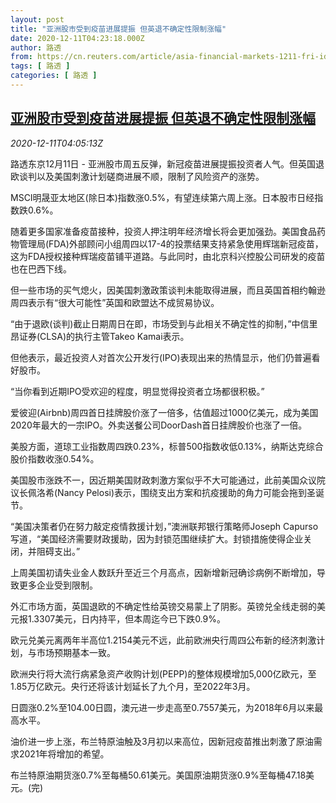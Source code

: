 ```yaml
---
layout: post
title: "亚洲股市受到疫苗进展提振 但英退不确定性限制涨幅"
date: 2020-12-11T04:23:18.000Z
author: 路透
from: https://cn.reuters.com/article/asia-financial-markets-1211-fri-idCNKBS28L0CE
tags: [ 路透 ]
categories: [ 路透 ]
---
```

<!--1607660598000-->
[亚洲股市受到疫苗进展提振 但英退不确定性限制涨幅](https://cn.reuters.com/article/asia-financial-markets-1211-fri-idCNKBS28L0CE)
------

<div>
<div><i>2020-12-11T04:05:13Z</i></div><p>路透东京12月11日 - 亚洲股市周五反弹，新冠疫苗进展提振投资者人气。但英国退欧谈判以及美国刺激计划磋商进展不顺，限制了风险资产的涨势。</p><p>MSCI明晟亚太地区(除日本)指数涨0.5%，有望连续第六周上涨。日本股市日经指数跌0.6%。</p><p>随着更多国家准备疫苗接种，投资人押注明年经济增长将会更加强劲。美国食品药物管理局(FDA)外部顾问小组周四以17-4的投票结果支持紧急使用辉瑞新冠疫苗，这为FDA授权接种辉瑞疫苗铺平道路。与此同时，由北京科兴控股公司研发的疫苗也在巴西下线。</p><p>但一些市场的买气熄火，因美国刺激政策谈判未能取得进展，而且英国首相约翰逊周四表示有“很大可能性”英国和欧盟达不成贸易协议。</p><p>“由于退欧(谈判)截止日期周日在即，市场受到与此相关不确定性的抑制，”中信里昂证券(CLSA)的执行主管Takeo Kamai表示。</p><p>但他表示，最近投资人对首次公开发行(IPO)表现出来的热情显示，他们仍普遍看好股市。</p><p>“当你看到近期IPO受欢迎的程度，明显觉得投资者立场都很积极。”</p><p>爱彼迎(Airbnb)周四首日挂牌股价涨了一倍多，估值超过1000亿美元，成为美国2020年最大的一宗IPO。外卖送餐公司DoorDash首日挂牌股价也涨了一倍。</p><p>美股方面，道琼工业指数周四跌0.23%，标普500指数收低0.13%，纳斯达克综合股价指数收涨0.54%。</p><p>美国股市涨跌不一，因近期美国财政刺激方案似乎不大可能通过，此前美国众议院议长佩洛希(Nancy Pelosi)表示，围绕支出方案和抗疫援助的角力可能会拖到圣诞节。</p><p>“美国决策者仍在努力敲定疫情救援计划，”澳洲联邦银行策略师Joseph Capurso写道，“美国经济需要财政援助，因为封锁范围继续扩大。封锁措施使得企业关闭，并阻碍支出。”</p><p>上周美国初请失业金人数跃升至近三个月高点，因新增新冠确诊病例不断增加，导致更多企业受到限制。</p><p>外汇市场方面，英国退欧的不确定性给英镑交易蒙上了阴影。英镑兑全线走弱的美元报1.3307美元，日内持平，但本周迄今已下跌0.9%。</p><p>欧元兑美元离两年半高位1.2154美元不远，此前欧洲央行周四公布新的经济刺激计划，与市场预期基本一致。</p><p>欧洲央行将大流行病紧急资产收购计划(PEPP)的整体规模增加5,000亿欧元，至1.85万亿欧元。央行还将该计划延长了九个月，至2022年3月。</p><p>日圆涨0.2%至104.00日圆，澳元进一步走高至0.7557美元，为2018年6月以来最高水平。</p><p>油价进一步上涨，布兰特原油触及3月初以来高位，因新冠疫苗推出刺激了原油需求2021年将增加的希望。</p><p>布兰特原油期货涨0.7%至每桶50.61美元。美国原油期货涨0.9%至每桶47.18美元。(完)</p>
</div>
